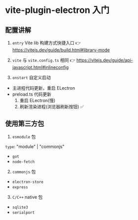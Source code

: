 # vite-plugin-electron 入门

## 配置讲解

1. `entry` Vite lib 构建方式快捷入口 👉 https://vitejs.dev/guide/build.html#library-mode

2. `vite` 与 `vite.config.ts` 相同 👉 https://vitejs.dev/guide/api-javascript.html#inlineconfig

3. `onstart` 自定义启动

- 主进程代码更新，重启 ELectron
- preload.ts 代码更新
  1. 重启 ELectron(慢)
  2. 刷新渲染进程(浏览器刷新按钮) ✅

## 使用第三方包

1. `esmodule` 包

`type`: "module" | "commonjs"

- `got`
- `node-fetch`

2. `commonjs` 包

- `electron-store`
- `express`

3. `C/C++` native 包

- `sqlite3`
- `serialport`
